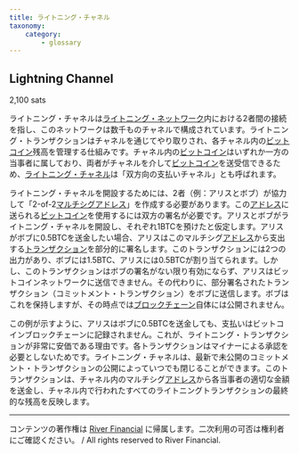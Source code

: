 ```yaml
---
title: ライトニング・チャネル
taxonomy:
    category:
        - glossary
---
```


## Lightning Channel
2,100 sats

ライトニング・チャネルは[ライトニング・ネットワーク](http://lostinbitcoin.jp.testrs.jp/staging/glossary/lightning_network/)内における2者間の接続を指し、このネットワークは数千ものチャネルで構成されています。ライトニング・トランザクションはチャネルを通じてやり取りされ、各チャネル内の[ビットコイン](http://lostinbitcoin.jp.testrs.jp/staging/glossary/bitcoin/)残高を管理する仕組みです。チャネル内の[ビットコイン](http://lostinbitcoin.jp.testrs.jp/staging/glossary/bitcoin/)はいずれか一方の当事者に属しており、両者がチャネルを介して[ビットコイン](http://lostinbitcoin.jp.testrs.jp/staging/glossary/bitcoin/)を送受信できるため、[ライトニング・チャネル](http://lostinbitcoin.jp.testrs.jp/staging/glossary/lightning_channel/)は「双方向の支払いチャネル」とも呼ばれます。

ライトニング・チャネルを開設するためには、2者（例：アリスとボブ）が協力して「2-of-2[マルチシグ](http://lostinbitcoin.jp.testrs.jp/staging/glossary/multisig/)[アドレス](http://lostinbitcoin.jp.testrs.jp/staging/glossary/address/)」を作成する必要があります。この[アドレス](http://lostinbitcoin.jp.testrs.jp/staging/glossary/address/)に送られる[ビットコイン](http://lostinbitcoin.jp.testrs.jp/staging/glossary/bitcoin/)を使用するには双方の署名が必要です。アリスとボブがライトニング・チャネルを開設し、それぞれ1BTCを預けたと仮定します。アリスがボブに0.5BTCを送金したい場合、アリスはこのマルチシグ[アドレス](http://lostinbitcoin.jp.testrs.jp/staging/glossary/address/)から支出する[トランザクション](http://lostinbitcoin.jp.testrs.jp/staging/glossary/transaction/)を部分的に署名します。このトランザクションには2つの出力があり、ボブには1.5BTC、アリスには0.5BTCが割り当てられます。しかし、このトランザクションはボブの署名がない限り有効にならず、アリスはビットコインネットワークに送信できません。その代わりに、部分署名されたトランザクション（コミットメント・トランザクション）をボブに送信します。ボブはこれを保持しますが、その時点では[ブロックチェーン](http://lostinbitcoin.jp.testrs.jp/staging/glossary/blockchain-2/)自体には公開されません。

この例が示すように、アリスはボブに0.5BTCを送金しても、支払いはビットコインブロックチェーンに記録されません。これが、ライトニング・トランザクションが非常に安価である理由です。各トランザクションはマイナーによる承認を必要としないためです。ライトニング・チャネルは、最新で未公開のコミットメント・トランザクションの公開によっていつでも閉じることができます。このトランザクションは、チャネル内のマルチシグ[アドレス](http://lostinbitcoin.jp.testrs.jp/staging/glossary/address/)から各当事者の適切な金額を送金し、チャネル内で行われたすべてのライトニングトランザクションの最終的な残高を反映します。

---
コンテンツの著作権は [River Financial](https://river.com/) に帰属します。二次利用の可否は権利者にご確認ください。 / All rights reserved to River Financial.

